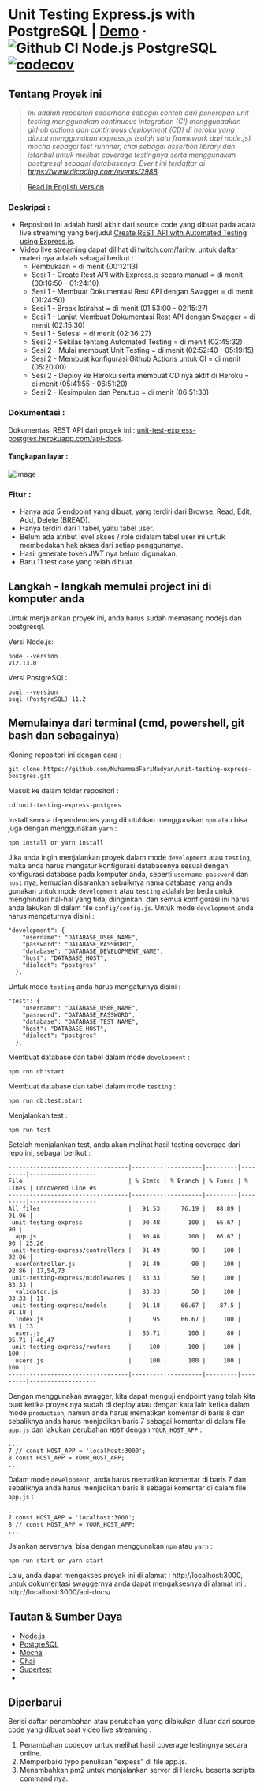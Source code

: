 # Unit Testing Express.js with PostgreSQL | [Demo](https://unit-test-express-postgres.herokuapp.com/api-docs) &middot; ![Github CI Node.js PostgreSQL](https://github.com/MuhammadFariMadyan/unit-testing-express-postgres/workflows/Github%20CI%20Node.js%20PostgreSQL/badge.svg) [![codecov](https://codecov.io/gh/MuhammadFariMadyan/unit-testing-express-postgres/branch/development/graph/badge.svg)](https://codecov.io/gh/MuhammadFariMadyan/unit-testing-express-postgres)

## Tentang Proyek ini
> *Ini adalah repositori sederhana sebagai contoh dari penerapan unit testing menggunakan continuous integration (CI) menggunaakan github actions dan continuous deployment (CD) di heroku yang dibuat menggunakan express.js (salah satu framework dari node.js), mocha sebagai test runnner, chai sebagai assertion library dan istanbul untuk melihat coverage testingnya serta menggunakan postgresql sebagai databasenya. Event ini terdaftar di https://www.dicoding.com/events/2988*

> [Read in English Version](README.en.md)

### Deskripsi :
- Repositori ini adalah hasil akhir dari source code yang dibuat pada acara live streaming yang berjudul [Create REST API with Automated Testing using Express.js](https://www.dicoding.com/events/2988/).
- Video live streaming dapat dilihat di [twitch.com/faritw](https://www.twitch.tv/videos/558640300), untuk daftar materi nya adalah sebagai berikut :
  - Pembukaan = di menit (00:12:13)
  - Sesi 1 - Create Rest API with Express.js secara manual = di menit (00:16:50 - 01:24:10)
  - Sesi 1 - Membuat Dokumentasi Rest API dengan Swagger = di menit (01:24:50)
  - Sesi 1 - Break Istirahat = di menit (01:53:00 - 02:15:27)
  - Sesi 1 - Lanjut Membuat Dokumentasi Rest API dengan Swagger = di menit (02:15:30)
  - Sesi 1 - Selesai = di menit (02:36:27)
  - Sesi 2 - Sekilas tentang Automated Testing = di menit (02:45:32)
  - Sesi 2 - Mulai membuat Unit Testing = di menit (02:52:40 - 05:19:15)
  - Sesi 2 - Membuat konfigurasi Github Actions untuk CI = di menit (05:20:00)
  - Sesi 2 - Deploy ke Heroku serta membuat CD nya aktif di Heroku =
di menit (05:41:55 - 06:51:20)
  - Sesi 2 - Kesimpulan dan Penutup = di menit (06:51:30)

### Dokumentasi : 
Dokumentasi REST API dari proyek ini : [unit-test-express-postgres.herokuapp.com/api-docs](https://unit-test-express-postgres.herokuapp.com/api-docs).
#### Tangkapan layar :
![image](https://user-images.githubusercontent.com/7545546/75762344-18603c80-5d6d-11ea-9f7e-f0942b85cec4.png) 

### Fitur :
- Hanya ada 5 endpoint yang dibuat, yang terdiri dari Browse, Read, Edit, Add, Delete (BREAD).
- Hanya terdiri dari 1 tabel, yaitu tabel user.
- Belum ada atribut level akses / role didalam tabel user ini untuk membedakan hak akses dari setiap penggunanya.
- Hasil generate token JWT nya belum digunakan.
- Baru 11 test case yang telah dibuat.

## Langkah - langkah memulai project ini di komputer anda
Untuk menjalankan proyek ini, anda harus sudah memasang nodejs dan postgresql.

Versi Node.js:
```
node --version
v12.13.0
```
Versi PostgreSQL:
```
psql --version
psql (PostgreSQL) 11.2
```

## Memulainya dari terminal (cmd, powershell, git bash dan sebagainya)
Kloning repositori ini dengan cara :
```
git clone https://github.com/MuhammadFariMadyan/unit-testing-express-postgres.git
```
Masuk ke dalam folder repositori :
```
cd unit-testing-express-postgres
```
Install semua dependencies yang dibutuhkan menggunakan `npm` atau bisa juga dengan menggunakan `yarn` :
```
npm install or yarn install
```
Jika anda ingin menjalankan proyek dalam mode `development` atau `testing`, maka anda harus mengatur konfigurasi databasenya sesuai dengan konfigurasi database pada komputer anda, seperti `username`, `password` dan `host` nya, kemudian disarankan sebaiknya nama database yang anda gunakan untuk mode `development` atau `testing` adalah berbeda untuk menghindari hal-hal yang tidaj diinginkan, dan semua konfigurasi ini harus anda lakukan di dalam file `config/config.js`. 
Untuk mode `development` anda harus mengaturnya disini :
```
"development": {
    "username": "DATABASE_USER_NAME",
    "password": "DATABASE_PASSWORD",
    "database": "DATABASE_DEVELOPMENT_NAME",
    "host": "DATABASE_HOST",
    "dialect": "postgres"
  },
```
Untuk mode `testing` anda harus mengaturnya disini :
```
"test": {
    "username": "DATABASE_USER_NAME",
    "password": "DATABASE_PASSWORD",
    "database": "DATABASE_TEST_NAME",
    "host": "DATABASE_HOST",
    "dialect": "postgres"
  },
```
Membuat database dan tabel dalam mode `development` :
```
npm run db:start
```
Membuat database dan tabel dalam mode `testing` :
```
npm run db:test:start
```
Menjalankan test :

```
npm run test
```
Setelah menjalankan test, anda akan melihat hasil testing coverage dari repo ini, sebagai berikut :
```
----------------------------------|---------|----------|---------|---------|-------------------
File                              | % Stmts | % Branch | % Funcs | % Lines | Uncovered Line #s
----------------------------------|---------|----------|---------|---------|-------------------
All files                         |   91.53 |    76.19 |   88.89 |   91.96 | 
 unit-testing-express             |   90.48 |      100 |   66.67 |      90 | 
  app.js                          |   90.48 |      100 |   66.67 |      90 | 25,26
 unit-testing-express/controllers |   91.49 |       90 |     100 |   92.86 | 
  userController.js               |   91.49 |       90 |     100 |   92.86 | 17,54,73
 unit-testing-express/middlewares |   83.33 |       50 |     100 |   83.33 | 
  validator.js                    |   83.33 |       50 |     100 |   83.33 | 11
 unit-testing-express/models      |   91.18 |    66.67 |    87.5 |   91.18 | 
  index.js                        |      95 |    66.67 |     100 |      95 | 13
  user.js                         |   85.71 |      100 |      80 |   85.71 | 40,47
 unit-testing-express/routers     |     100 |      100 |     100 |     100 | 
  users.js                        |     100 |      100 |     100 |     100 | 
----------------------------------|---------|----------|---------|---------|-------------------
```
Dengan menggunakan swagger, kita dapat menguji endpoint yang telah kita buat ketika proyek nya sudah di deploy atau dengan kata lain ketika dalam mode `production`, namun anda harus mematikan komentar di baris 8 dan sebaliknya anda harus menjadikan baris 7 sebagai komentar di dalam file `app.js` dan lakukan perubahan `HOST` dengan `YOUR_HOST_APP` :
```
...
7 // const HOST_APP = 'localhost:3000';
8 const HOST_APP = YOUR_HOST_APP;
...
```
Dalam mode `development`, anda harus mematikan komentar di baris 7 dan sebaliknya anda harus menjadikan baris 8 sebagai komentar di dalam file `app.js` :
```
...
7 const HOST_APP = 'localhost:3000';
8 // const HOST_APP = YOUR_HOST_APP;
...
```
Jalankan servernya, bisa dengan menggunakan `npm` atau `yarn` :
```
npm run start or yarn start
```
Lalu, anda dapat mengakses proyek ini di alamat : http://localhost:3000, untuk dokumentasi swaggernya anda dapat mengaksesnya di alamat ini : http://localhost:3000/api-docs/

## Tautan & Sumber Daya
- [Node.js](https://nodejs.org/en/download)
- [PostgreSQL](https://www.postgresql.org/download)
- [Mocha](https://mochajs.org)
- [Chai](https://www.chaijs.com)
- [Supertest](https://github.com/visionmedia/supertest)
- 

## Diperbarui
Berisi daftar penambahan atau perubahan yang dilakukan diluar dari source code yang dibuat saat video live streaming :
1. Penambahan codecov untuk melihat hasil coverage testingnya secara online.
2. Memperbaiki typo penulisan "expess" di file app.js.
3. Menambahkan pm2 untuk menjalankan server di Heroku beserta scripts command nya.